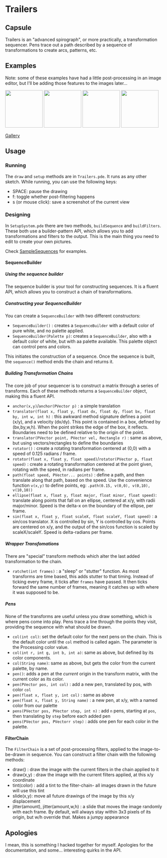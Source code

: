 # Trailers
## Capsule
Trailers is an "advanced spirograph", or more practically, a transformation sequencer. Pens trace out a path described by a sequence of transformations to create arcs, patterns, etc.

## Examples
Note: some of these examples have had a little post-processing in an image editor, but I'll be adding those features to the images later…

<img src="https://i.imgur.com/rlTWSSK.png" width="120">
<img src="https://i.imgur.com/8VVVrRe.png" width="120">
<img src="https://i.imgur.com/S4UIVsJ.png" width="120">
<img src="https://i.imgur.com/RXKbsM5.png" width="120">

[Gallery](https://imgur.com/a/PUXCl)

## Usage
### Running
The `draw` and `setup` methods are in `Trailers.pde`. It runs as any other sketch. While running, you can use the following keys:

* SPACE: pause the drawing
* f: toggle whether post-filtering happens
* s (or mouse click): save a screenshot of the current view

### Designing
In `SetupSystem.pde` there are two methods, `buildSequence` and `buildFilters`. These both use a builder-pattern API, which allows you to add transformations and filters to the output. This is the main thing you need to edit to create your own pictures.

Check [SampleSequences](SampleSequences.md) for examples.

#### SequenceBuilder
##### Using the sequence builder
The sequence builder is your tool for constructing sequences. It is a fluent API, which allows you to construct a chain of transformations.

##### Constructing your SequenceBuilder
You can create a `SequenceBuilder` with two different constructors:

* `SequenceBuilder()` : creates a `SequenceBuilder` with a default color of pure white, and no palette applied.
* `SequenceBuilder(Palette p)`: creates a `SequenceBuilder`, also with a default color of white, but with aa palette available. This palette object can control pens and colors.

This initiates the construction of a sequence. Once the sequence is built, the `sequence()` method ends the chain and returns it.

##### Building Transformation Chains
The core job of your sequencer is to construct a matrix through a series of transforms. Each of these methods returns a `SequenceBuilder` object, making this a fluent API.

* `anchor(x,y)`/`anchor(PVector p)` : a simple translation
* `translator(float x, float y, float dx, float dy, float bx, float by, int w, int h)` : this awkward method signature defines a point (x/y), and a velocity (dx/dy). This point is contained in a box, defined by (bx,by,w,h). When the point strikes the edge of the box, it reflects. Boundaries need to be defined relative to the origin of the point.
* `translator(PVector point, PVector vel, Rectangle r)` : same as above, but using vectors/rectangles to define the boundaries
* `rotator()` : create a rotating transformation centered at (0,0) with a speed of 0.125 radians / frame.
* `rotator(float x, float y, float speed)`/`rotator(PVector p, float speed)` : create a rotating transformation centered at the point given, rotating with the speed, in radians per frame.
* `path(float speed, PVector... points)` : define a path, and then translate along that path, based on the speed. Use the convenience function `v(x,y)` to define points, eg: `.path(0.15, v(0,0), v(0,10), v(10,10))`
* `ellipse(float x, float y, float major, float minor, float speed)`: translate along points that fall on an ellipse, centered at x/y, with radii major/minor. Speed is the delta-x on the boundary of the ellipse, per frame.
* `sin(float x, float y, float scaleX, float scaleY, float speed)` : a sin/cos translator. X is controlled by sin, Y is controlled by cos. Points are centered on x/y, and the output of the sin/cos function is scaled by scaleX/scaleY. Speed is delta-radians per frame.

##### Wrapper Transfomations
There are "special" transform methods which alter the last added transformation to the chain.

* `ratchet(int frames)` : a "sleep" or "stutter" function. As most transforms are time based, this adds stutter to that timing. Instead of ticking every frame, it ticks after `frames` have passed. It then ticks forward the same number of frames, meaning it catches up with where it was supposed to be.

##### Pens
None of the transforms are useful unless you draw something, which is where pens come into play. Pens trace a line through the points they visit, providing the sequence with what should be drawn.

* `col(int col)`: set the default color for the next pens on the chain. This is the default color until the `col` method is called again. The parameter is the Processing color value.
* `col(int r, int g, int b, int a)`: same as above, but defined by its color components.
* `col(String name)`: same as above, but gets the color from the current palette, by name. 
* `pen()`: adds a pen at the *current* origin in the transform matrix, with the current color as its color.
* `pen(PVector pos, int col)` : add a new pen, translated by pos, with color `col`
* `pen(float x, float y, int col)` : same as above
* `pen(float x, float y, String name)` : a new pen, at x/y, with a named color from our palette
* `pens(PVector pos, PVector step, int n)` : add `n` pens, starting at `pos`, then translating by `step` before each added pen
* `pens(PVector pos, PVectorr step)` : adds one pen for each color in the palette.

#### FilterChain
The `FilterChain` is a set of post-processing filters, applied to the image-to-be-drawn in sequence. You can construct a filter chain with the following methods:

* draw() : draw the image with the current filters in the chain applied to it
* draw(x,y) : draw the image with the current filters applied, at this x/y coordinate
* tint(color) : add a tint to the filter-chain- all images drawn in the future will use this tint
* slide(x,y): move all future drawings of the image by this x/y displacement
* jitter(amount), jitter(amount,w,h) : a slide that moves the image randomly with each frame. By default, will always stay within 3x3 pixels of its origin, but w/h override that. Makes a jumpy appearance

## Apologies
I mean, this is something I hacked together for myself. Apologies for the documentation, and some… interesting quirks in the API.